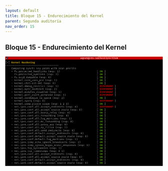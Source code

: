 ```yaml
---
layout: default
title: Bloque 15 - Endurecimiento del Kernel
parent: Segunda auditoría
nav_order: 15
---
```


## Bloque 15 - Endurecimiento del Kernel

<img src="https://raw.githubusercontent.com/crivmar/crivmar-lynis.github.io/main/assets/images/80.png"/>

